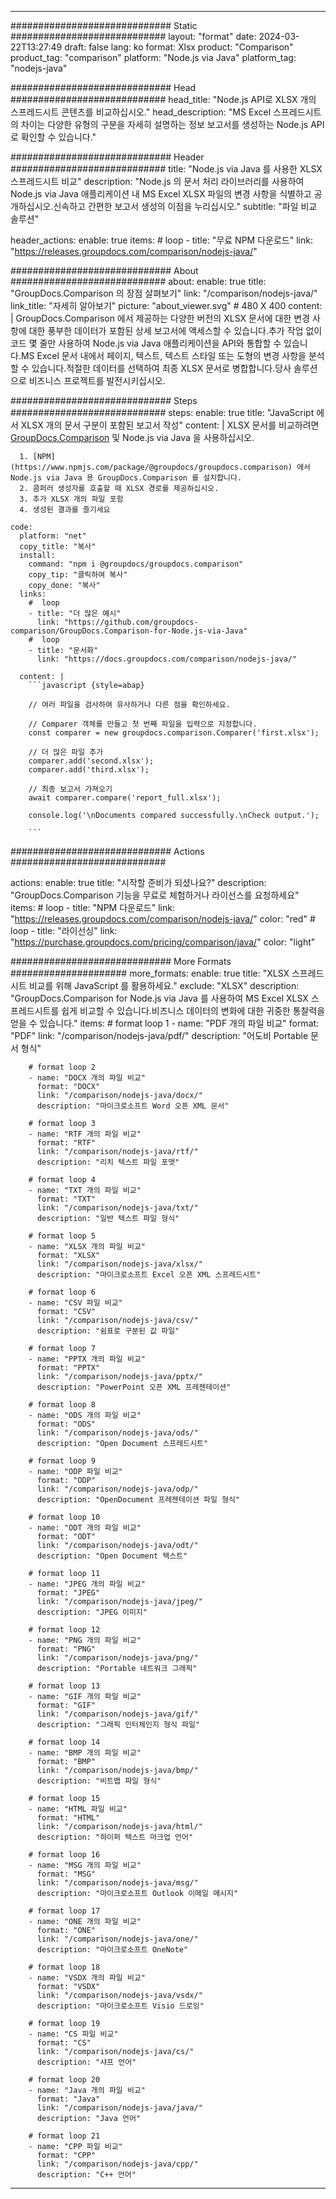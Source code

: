 
---
############################# Static ############################
layout: "format"
date:  2024-03-22T13:27:49
draft: false
lang: ko
format: Xlsx
product: "Comparison"
product_tag: "comparison"
platform: "Node.js via Java"
platform_tag: "nodejs-java"

############################# Head ############################
head_title: "Node.js API로 XLSX 개의 스프레드시트 콘텐츠를 비교하십시오."
head_description: "MS Excel 스프레드시트의 차이는 다양한 유형의 구분을 자세히 설명하는 정보 보고서를 생성하는 Node.js API로 확인할 수 있습니다."

############################# Header ############################
title: "Node.js via Java 를 사용한 XLSX 스프레드시트 비교" 
description: "Node.js 의 문서 처리 라이브러리를 사용하여 Node.js via Java 애플리케이션 내 MS Excel XLSX 파일의 변경 사항을 식별하고 공개하십시오.신속하고 간편한 보고서 생성의 이점을 누리십시오."
subtitle: "파일 비교 솔루션" 

header_actions:
  enable: true
  items:
    #  loop
    - title: "무료 NPM 다운로드"
      link: "https://releases.groupdocs.com/comparison/nodejs-java/"
      
############################# About ############################
about:
    enable: true
    title: "GroupDocs.Comparison 의 장점 살펴보기"
    link: "/comparison/nodejs-java/"
    link_title: "자세히 알아보기"
    picture: "about_viewer.svg" # 480 X 400
    content: |
       GroupDocs.Comparison 에서 제공하는 다양한 버전의 XLSX 문서에 대한 변경 사항에 대한 풍부한 데이터가 포함된 상세 보고서에 액세스할 수 있습니다.추가 작업 없이 코드 몇 줄만 사용하여 Node.js via Java 애플리케이션을 API와 통합할 수 있습니다.MS Excel 문서 내에서 페이지, 텍스트, 텍스트 스타일 또는 도형의 변경 사항을 분석할 수 있습니다.적절한 데이터를 선택하여 최종 XLSX 문서로 병합합니다.당사 솔루션으로 비즈니스 프로젝트를 발전시키십시오.

############################# Steps ############################
steps:
    enable: true
    title: "JavaScript 에서 XLSX 개의 문서 구분이 포함된 보고서 작성"
    content: |
      XLSX 문서를 비교하려면 [GroupDocs.Comparison](https://products.groupdocs.com/comparison/nodejs-java/) 및 Node.js via Java 을 사용하십시오.
      
      1. [NPM](https://www.npmjs.com/package/@groupdocs/groupdocs.comparison) 에서 Node.js via Java 용 GroupDocs.Comparison 를 설치합니다.
      2. 콤퍼러 생성자를 호출할 때 XLSX 경로를 제공하십시오.
      3. 추가 XLSX 개의 파일 포함
      4. 생성된 결과를 즐기세요
   
    code:
      platform: "net"
      copy_title: "복사"
      install:
        command: "npm i @groupdocs/groupdocs.comparison"
        copy_tip: "클릭하여 복사"
        copy_done: "복사"
      links:
        #  loop
        - title: "더 많은 예시"
          link: "https://github.com/groupdocs-comparison/GroupDocs.Comparison-for-Node.js-via-Java"
        #  loop
        - title: "문서화"
          link: "https://docs.groupdocs.com/comparison/nodejs-java/"
          
      content: |
        ```javascript {style=abap}

        // 여러 파일을 검사하여 유사하거나 다른 점을 확인하세요.

        // Comparer 객체를 만들고 첫 번째 파일을 입력으로 지정합니다.
        const comparer = new groupdocs.comparison.Comparer('first.xlsx');

        // 더 많은 파일 추가
        comparer.add('second.xlsx');
        comparer.add('third.xlsx');

        // 최종 보고서 가져오기
        await comparer.compare('report_full.xlsx');

        console.log('\nDocuments compared successfully.\nCheck output.');
        
        ```            

############################# Actions ############################

actions:
  enable: true
  title: "시작할 준비가 되셨나요?"
  description: "GroupDocs.Comparison 기능을 무료로 체험하거나 라이선스를 요청하세요"
  items:
    #  loop
    - title: "NPM 다운로드"
      link: "https://releases.groupdocs.com/comparison/nodejs-java/"
      color: "red"
        #  loop
    - title: "라이선싱"
      link: "https://purchase.groupdocs.com/pricing/comparison/java/"
      color: "light"


############################# More Formats #####################
more_formats:
    enable: true
    title: "XLSX 스프레드시트 비교를 위해 JavaScript 를 활용하세요."
    exclude: "XLSX"
    description: "GroupDocs.Comparison for Node.js via Java 를 사용하여 MS Excel XLSX 스프레드시트를 쉽게 비교할 수 있습니다.비즈니스 데이터의 변화에 대한 귀중한 통찰력을 얻을 수 있습니다."
    items: 
        # format loop 1
        - name: "PDF 개의 파일 비교"
          format: "PDF"
          link: "/comparison/nodejs-java/pdf/"
          description: "어도비 Portable 문서 형식"

        # format loop 2
        - name: "DOCX 개의 파일 비교"
          format: "DOCX"
          link: "/comparison/nodejs-java/docx/"
          description: "마이크로소프트 Word 오픈 XML 문서"

        # format loop 3
        - name: "RTF 개의 파일 비교"
          format: "RTF"
          link: "/comparison/nodejs-java/rtf/"
          description: "리치 텍스트 파일 포맷"

        # format loop 4
        - name: "TXT 개의 파일 비교"
          format: "TXT"
          link: "/comparison/nodejs-java/txt/"
          description: "일반 텍스트 파일 형식"

        # format loop 5
        - name: "XLSX 개의 파일 비교"
          format: "XLSX"
          link: "/comparison/nodejs-java/xlsx/"
          description: "마이크로소프트 Excel 오픈 XML 스프레드시트"

        # format loop 6
        - name: "CSV 파일 비교"
          format: "CSV"
          link: "/comparison/nodejs-java/csv/"
          description: "쉼표로 구분된 값 파일"

        # format loop 7
        - name: "PPTX 개의 파일 비교"
          format: "PPTX"
          link: "/comparison/nodejs-java/pptx/"
          description: "PowerPoint 오픈 XML 프레젠테이션"

        # format loop 8
        - name: "ODS 개의 파일 비교"
          format: "ODS"
          link: "/comparison/nodejs-java/ods/"
          description: "Open Document 스프레드시트"

        # format loop 9
        - name: "ODP 파일 비교"
          format: "ODP"
          link: "/comparison/nodejs-java/odp/"
          description: "OpenDocument 프레젠테이션 파일 형식"

        # format loop 10
        - name: "ODT 개의 파일 비교"
          format: "ODT"
          link: "/comparison/nodejs-java/odt/"
          description: "Open Document 텍스트"

        # format loop 11
        - name: "JPEG 개의 파일 비교"
          format: "JPEG"
          link: "/comparison/nodejs-java/jpeg/"
          description: "JPEG 이미지"

        # format loop 12
        - name: "PNG 개의 파일 비교"
          format: "PNG"
          link: "/comparison/nodejs-java/png/"
          description: "Portable 네트워크 그래픽"

        # format loop 13
        - name: "GIF 개의 파일 비교"
          format: "GIF"
          link: "/comparison/nodejs-java/gif/"
          description: "그래픽 인터체인지 형식 파일"

        # format loop 14
        - name: "BMP 개의 파일 비교"
          format: "BMP"
          link: "/comparison/nodejs-java/bmp/"
          description: "비트맵 파일 형식"

        # format loop 15
        - name: "HTML 파일 비교"
          format: "HTML"
          link: "/comparison/nodejs-java/html/"
          description: "하이퍼 텍스트 마크업 언어"

        # format loop 16
        - name: "MSG 개의 파일 비교"
          format: "MSG"
          link: "/comparison/nodejs-java/msg/"
          description: "마이크로소프트 Outlook 이메일 메시지"

        # format loop 17
        - name: "ONE 개의 파일 비교"
          format: "ONE"
          link: "/comparison/nodejs-java/one/"
          description: "마이크로소프트 OneNote"

        # format loop 18
        - name: "VSDX 개의 파일 비교"
          format: "VSDX"
          link: "/comparison/nodejs-java/vsdx/"
          description: "마이크로소프트 Visio 드로잉"

        # format loop 19
        - name: "CS 파일 비교"
          format: "CS"
          link: "/comparison/nodejs-java/cs/"
          description: "샤프 언어"

        # format loop 20
        - name: "Java 개의 파일 비교"
          format: "Java"
          link: "/comparison/nodejs-java/java/"
          description: "Java 언어"
          
        # format loop 21
        - name: "CPP 파일 비교"
          format: "CPP"
          link: "/comparison/nodejs-java/cpp/"
          description: "C++ 언어"
---